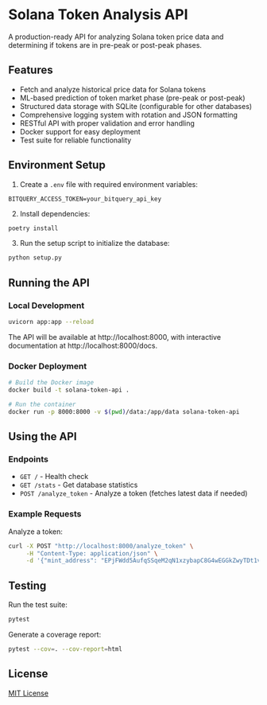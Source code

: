 # Solana Token Analysis API

A production-ready API for analyzing Solana token price data and determining if tokens are in pre-peak or post-peak phases.

## Features

- Fetch and analyze historical price data for Solana tokens
- ML-based prediction of token market phase (pre-peak or post-peak)
- Structured data storage with SQLite (configurable for other databases)
- Comprehensive logging system with rotation and JSON formatting
- RESTful API with proper validation and error handling
- Docker support for easy deployment
- Test suite for reliable functionality


## Environment Setup

1. Create a `.env` file with required environment variables:

```
BITQUERY_ACCESS_TOKEN=your_bitquery_api_key
```

2. Install dependencies:

```bash
poetry install
```

3. Run the setup script to initialize the database:

```bash
python setup.py
```

## Running the API

### Local Development

```bash
uvicorn app:app --reload
```

The API will be available at http://localhost:8000, with interactive documentation at http://localhost:8000/docs.

### Docker Deployment

```bash
# Build the Docker image
docker build -t solana-token-api .

# Run the container
docker run -p 8000:8000 -v $(pwd)/data:/app/data solana-token-api
```

## Using the API

### Endpoints

- `GET /` - Health check
- `GET /stats` - Get database statistics
- `POST /analyze_token` - Analyze a token (fetches latest data if needed)

### Example Requests

Analyze a token:

```bash
curl -X POST "http://localhost:8000/analyze_token" \
     -H "Content-Type: application/json" \
     -d '{"mint_address": "EPjFWdd5AufqSSqeM2qN1xzybapC8G4wEGGkZwyTDt1v"}'
```

## Testing

Run the test suite:

```bash
pytest
```

Generate a coverage report:

```bash
pytest --cov=. --cov-report=html
```

## License

[MIT License](LICENSE)